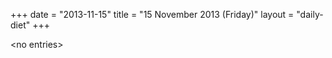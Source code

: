 +++
date = "2013-11-15"
title = "15 November 2013 (Friday)"
layout = "daily-diet"
+++

\<no entries\>